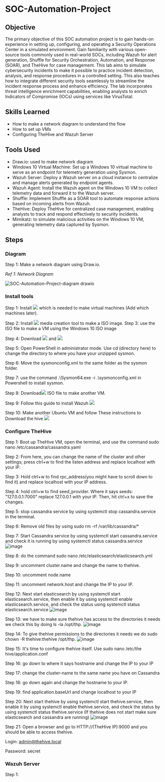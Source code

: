 # SOC-Automation-Project

## Objective

The primary objective of this SOC automation project is to gain hands-on experience in setting up, configuring, and operating a Security Operations Center in a simulated environment. Gain familiarity with various open-source tools commonly used in real-world SOCs, including Wazuh for alert generation, Shuffle for Security Orchestration, Automation, and Response (SOAR), and TheHive for case management. This lab aims to simulate cybersecurity incidents to make it possible to practice incident detection, analysis, and response procedures in a controlled setting. This also teaches how to integrate different security tools seamlessly to streamline the incident response process and enhance efficiency. The lab incorporates threat intelligence enrichment capabilities, enabling analysts to enrich Indicators of Compromise (IOCs) using services like VirusTotal.

## Skills Learned

- How to make a network diagram to understand the flow
- How to set up VMs
- Configuring TheHive and Wazuh Server
## Tools Used

- Draw.io: used to make network diagram
- Windows 10 Virtual Machine: Set up a Windows 10 virtual machine to serve as an endpoint for telemetry generation using Sysmon.
- Wazuh Server: Deploy a Wazuh server on a cloud instance to centralize and manage alerts generated by endpoint agents.
- Wazuh Agent: Install the Wazuh agent on the Windows 10 VM to collect telemetry data and forward it to the Wazuh server.
- Shuffle: Implement Shuffle as a SOAR tool to automate response actions based on incoming alerts from Wazuh.
- TheHive: Deploy TheHive for centralized case management, enabling analysts to track and respond effectively to security incidents.
- Mimikatz: to simulate malicious activities on the Windows 10 VM, generating telemetry data captured by Sysmon.

## Steps

### Diagram
Step 1: Make a network diagram using Draw.io.

*Ref 1: Network Diagram*

![SOC-Automation-Project-diagram drawio](https://github.com/Lowenmaxx/SOC-Automation-Project/assets/112909141/ffdc172d-ab63-4ce6-976f-038f4773cf66)


### Install tools

Step 1: Install
<a href="https://www.virtualbox.org/"><img src="https://img.shields.io/badge/-VirtualBox-183A61?style=for-the-badge&logo=virtualbox&logoColor=white" /></a> which is needed to make virtual machines (Add which machines later).

Step 2: Install
<a href="https://www.microsoft.com/en-us/software-download/windows10"><img src="https://img.shields.io/badge/-Windows%2010-0078D6?style=for-the-badge&logo=Windows&logoColor=white" /></a> media creation tool to make a ISO image.
Step 3: use the ISO file to make a VM using the Windows 10 ISO image

Step 4: Download
<a href="https://learn.microsoft.com/en-us/sysinternals/downloads/sysmon"><img src="https://img.shields.io/badge/-Sysmon-0078D4?style=for-the-badge&logo=Windows&logoColor=white" /></a> and
<a href="https://github.com/olafhartong/sysmon-modular/blob/master/sysmonconfig.xml"><img src="https://img.shields.io/badge/-Sysmon%20Modular-181717?style=for-the-badge&logo=github&logoColor=white" /></a>

Step 5: Open PowerShell in administrator mode. Use cd (directory here) to change the directory to where you have your unzipped sysmon.

Step 6: Move the sysmonconfig.xml to the same folder as the sysmon folder.

Step 7: use the command .\Sysmon64.exe -i .\sysmonconfig.xml in Powershell to install sysmon.

Step 8: Download<a href="https://ubuntu.com/download/desktop"><img src="https://img.shields.io/badge/-Ubuntu%20Desktop-E95420?style=for-the-badge&logo=ubuntu&logoColor=white" /></a> ISO file to make another VM.

Step 9: Follow this guide to install Wazuh <a href="https://www.youtube.com/watch?v=3CfjoCQmpo8"><img src="https://img.shields.io/badge/-YouTube-FF0000?style=for-the-badge&logo=youtube&logoColor=white" /></a>

Step 10: Make another Ubuntu VM and follow These instructions to Download the hive <a href="https://github.com/MyDFIR/SOC-Automation-Project/blob/main/TheHive-Install-Instructions"><img src="https://img.shields.io/badge/-TheHive-181717?style=for-the-badge&logo=github&logoColor=white" /></a>

### Configure TheHive

Step 1: Boot up TheHive VM, open the terminal, and use the command sudo nano /etc/cassandra/cassandra.yaml

Step 2: From here, you can change the name of the cluster and other settings; press ctrl+w to find the listen address and replace localhost with your IP.

Step 3: Hold ctrl+w to find rpc_address(you might have to scroll down to find it) and replace localhost with your IP address.

Step 4: hold ctrl+w to find seed_provider. Where it says seeds: "127.0.0.1:7000" replace 127.0.0.1 with your IP. Then, hit ctrl+x to save the changes.

Step 5: stop cassandra service by using systemctl stop cassandra.service in the terminal.

Step 6: Remove old files by using sudo rm -rf /var/lib/cassandra/*

Step 7: Start Cassandra service by using systemctl start cassandra.service and check it is running by using systemctl status cassandra.service ![image](https://github.com/Lowenmaxx/SOC-Automation-Project/assets/112909141/7ebea622-b7f6-44c0-955e-044da8d71f48)

Step 8: do the command sudo nano /etc/elasticsearch/elasticsearch.yml

Step 9: uncomment cluster.name and change the name to thehive.

Step 10: uncomment node.name

Step 11: uncomment network.host and change the IP to your IP. 

Step 12: Next start elasticsearch by using systemctl start elasticsearch.service, then enable it by using systemctl enable elasticsearch.service, and check the status using systemctl status elasticsearch.service ![image](https://github.com/Lowenmaxx/SOC-Automation-Project/assets/112909141/d468fcdc-a36b-48aa-9986-e6356631cbbb)


Step 13: we have to make sure thehive has access to the directories it needs we check this by doing ls -la /opt/thp. ![image](https://github.com/Lowenmaxx/SOC-Automation-Project/assets/112909141/1a0d53df-75c8-4918-9bd5-4eae0c77d948)

Step 14: To give thehive permissions to the directories it needs we do sudo chown -R thehive:thehive /opt/thp. ![image](https://github.com/Lowenmaxx/SOC-Automation-Project/assets/112909141/44aaecc4-45d9-4800-8d43-684217ccca33)

Step 15: It's time to configure thehive itself. Use sudo nano /etc/the hive/application.conf

Step 16: go down to where it says hostname and change the IP to your IP

Step 17: change the cluster-name to the same name you have on Cassandra

Step 18: go down again and change the hostname to your IP.

Step 19: find application.baseUrl and change localhost to your IP

Step 20: Next start thehive by using systemctl start thehive.service, then enable it by using systemctl enable thehive.service, and check the status by using systemctl status thehive.service (If thehive does not start make sure elasticsearch and cassandra are running) ![image](https://github.com/Lowenmaxx/SOC-Automation-Project/assets/112909141/c53772ad-1509-4cd2-99e2-798fa6b49212)

Step 21: Open a browser and go to HTTP://(TheHive IP):9000 and you should be able to access thehive. 

Login: admin@thehive.local 

Password: secret

### Wazuh Server

Step 1:
